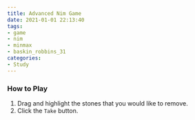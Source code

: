 ```yaml
---
title: Advanced Nim Game
date: 2021-01-01 22:13:40
tags:
- game
- nim
- minmax
- baskin_robbins_31
categories:
- Study
---
```


<script src="/js/d3.v4.min.js"></script>
<script src="/js/d3-scale-chromatic.v1.min.js"></script>

<style>
#canvas {
  width: 100%;
  height: auto;
}

#nim-controller {
  margin-left: 10px;
}

svg {
  float: center;
}

rect.match {
  stroke: #888267;
  rx: 10;
  ry: 10;
}

.heap rect.selection {
  fill: #888267;
}

.error {
  color: #e41a1c;
}

.success {
  color: #4daf4a;
}

</style>

### How to Play
1. Drag and highlight the stones that you would like to remove.
2. Click the `Take` button.

<div id="legend"></div>
<div id="canvas"></div>
<script src="/js/nim.js"></script>